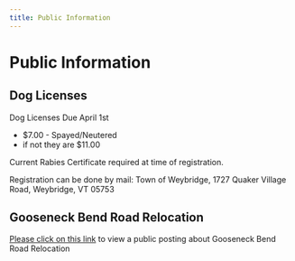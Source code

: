 ```yaml
---
title: Public Information
---
```

# Public Information

## Dog Licenses

Dog Licenses Due April 1st
- $7.00 - Spayed/Neutered
- if not they are $11.00

Current Rabies Certificate required at time of registration.

Registration can be done by mail: Town of Weybridge, 1727 Quaker Village Road, Weybridge, VT  05753

## Gooseneck Bend Road Relocation
[Please click on this link](/img/Web+Announcement+Gooseneck+Bend+Road+Relocation.pdf) to view a public posting about Gooseneck Bend Road Relocation